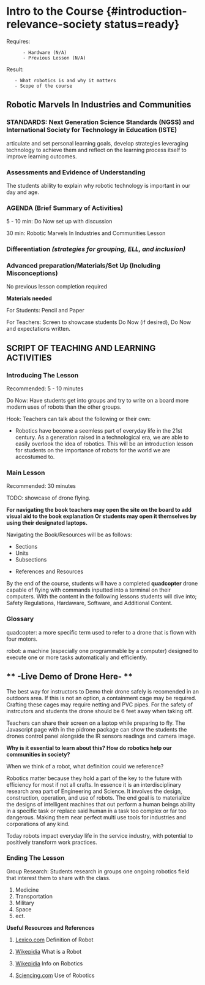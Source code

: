 # Intro to the Course {#introduction-relevance-society status=ready}

<div class='requirements' markdown='1'>

Requires: 
 
          - Hardware (N/A)
          - Previous Lesson (N/A)

Result:  

       - What robotics is and why it matters
       - Scope of the course
       
</div>

## Robotic Marvels In Industries and Communities

### STANDARDS: Next Generation Science Standards (NGSS) and International Society for Technology in Education (ISTE)

articulate and set personal learning goals, develop strategies leveraging technology to achieve them and reflect on the learning process itself to improve learning outcomes.

### Assessments and Evidence of Understanding

The students ability to explain why robotic technology is important in our day and age.

### AGENDA (Brief Summary of Activities)

5 - 10 min: Do Now set up with discussion

30 min: Robotic Marvels In Industries and Communities Lesson

### Differentiation _(strategies for grouping, ELL, and inclusion)_

### Advanced preparation/Materials/Set Up (Including Misconceptions)

No previous lesson completion required

**Materials needed**

For Students: Pencil and Paper

For Teachers: Screen to showcase students Do Now (if desired), Do Now and expectations written.

## SCRIPT OF TEACHING AND LEARNING ACTIVITIES

### Introducing The Lesson

Recommended: 5 - 10 minutes 

Do Now: Have students get into groups and try to write on a board more modern uses of robots than the other groups. 

Hook: Teachers can talk about the following or their own:
 
- Robotics have become a seemless part of everyday life in the 21st century. As a generation raised in a technological era, we are able to easily overlook the idea of robotics. This will be an introduction lesson for students on the importance of robots for the world we are accostumed to. 

### Main Lesson

Recommended: 30 minutes

TODO: showcase of drone flying.

**For navigating the book teachers may open the site on the board to add visual aid to the book explanation Or students may open it themselves by using their designated laptops.**

Navigating the Book/Resources will be as follows:
- Sections
- Units
- Subsections
+ References and Resources

By the end of the course, students will have a completed **quadcopter** drone capable of flying with commands inputted into a terminal on their computers.  With the content in the following lessons students will dive into; Safety Regulations, Hardaware, Software, and Additional Content.

### Glossary ###

quadcopter: a more specific term used to refer to a drone that is flown with four motors.

robot: a machine (especially one programmable by a computer) designed to execute one or more tasks automatically and efficiently.

## ** -Live Demo of Drone Here- ** ##

The best way for instructors to Demo their drone safely is recomended in an outdoors area. If this is not an option, a containment cage may be required. Crafting these cages may require netting and PVC pipes. For the safety of instrcutors and students the drone should be 6 feet away when taking off.

Teachers can share their screen on a laptop while preparing to fly. The Javascript page with in the pidrone package can show the students the drones control panel alongside the IR sensors readings and camera image.

**Why is it essential to learn about this? How do robotics help our communities in society?**

When we think of a robot, what definition could we reference? 

Robotics matter because they hold a part of the key to the future with efficiency for most if not all crafts. In essence it is an interdisciplinary research area part of Engineering and Science. It involves the design, construction, operation, and use of robots. The end goal is to materialize the designs of intelligent machines that out perform a human beings ability in a specific task or replace said human in a task too complex or far too dangerous. Making them near perfect multi use tools for industries and corporations of any kind. 

Today robots impact everyday life in the service industry, with potential to positively transform work practices. 

### Ending The Lesson

Group Research: Students research in groups one ongoing robotics field that interest them to share with the class.

1. Medicine
2. Transportation
3. Military
4. Space
5. ect.

**Useful Resources and References**

1. [Lexico.com](https://www.lexico.com/en/definition/robot) Definition of Robot

2. [Wikepidia](https://en.wikipedia.org/wiki/Robot) What is a Robot

3. [Wikepidia](https://en.wikipedia.org/wiki/Robotics) Info on Robotics

4. [Sciencing.com](https://sciencing.com/robots-used-in-everyday-life-12084150.html) Use of Robotics